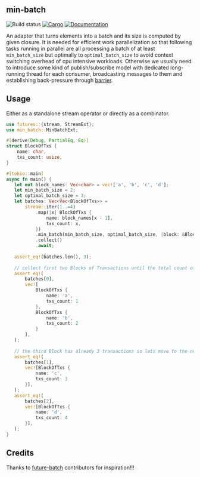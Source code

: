 ## min-batch

![Build status](https://github.com/pragmaxim-com/min-batch.rs/workflows/Rust/badge.svg)
[![Cargo](https://img.shields.io/crates/v/min-batch.svg)](https://crates.io/crates/min-batch)
[![Documentation](https://docs.rs/min-batch/badge.svg)](https://docs.rs/min-batch)

An adapter that turns elements into a batch and its size is computed by given closure. 
It is needed for efficient work parallelization so that following tasks running in parallel 
are all processing a batch of at least `min_batch_size` but optimally to `optimal_batch_size` 
to avoid context switching overhead of cpu intensive workloads. Otherwise we usually need to
introduce some kind of publish/subscribe model with dedicated long-running thread for each
consumer, broadcasting messages to them and establishing back-pressure through
[barrier](https://docs.rs/tokio/latest/tokio/sync/struct.Barrier.html).

## Usage

Either as a standalone stream operator or directly as a combinator.

```rust
use futures::{stream, StreamExt};
use min_batch::MinBatchExt;

#[derive(Debug, PartialEq, Eq)]
struct BlockOfTxs {
    name: char,
    txs_count: usize,
}

#[tokio::main]
async fn main() {
   let mut block_names: Vec<char> = vec!['a', 'b', 'c', 'd'];
   let min_batch_size = 2;
   let optimal_batch_size = 3;
   let batches: Vec<Vec<BlockOfTxs>> = 
       stream::iter(1..=4)
           .map(|x| BlockOfTxs {
               name: block_names[x - 1],
               txs_count: x,
           })
           .min_batch(min_batch_size, optimal_batch_size, |block: &BlockOfTxs| block.txs_count)
           .collect()
           .await;
   
   assert_eq!(batches.len(), 3);
   
   // collect first two Blocks of Transactions until the total count of transactions is >= 3
   assert_eq!(
       batches[0],
       vec![
           BlockOfTxs {
               name: 'a',
               txs_count: 1
           },
           BlockOfTxs {
               name: 'b',
               txs_count: 2
           }
       ],
   );
   
   // the third Block has already 3 transactions so lets move to the next one
   assert_eq!(
       batches[1],
       vec![BlockOfTxs {
           name: 'c',
           txs_count: 3
       }],
   );
   assert_eq!(
       batches[2],
       vec![BlockOfTxs {
           name: 'd',
           txs_count: 4
       }],
   );
}
```

## Credits

Thanks to [future-batch](https://github.com/mre/futures-batch) contributors for inspiration!!!
